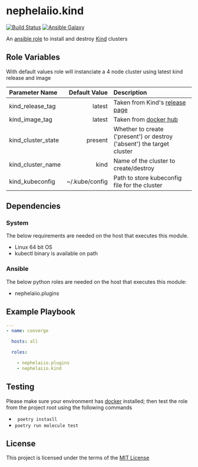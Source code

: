 # nephelaiio.kind

[![Build Status](https://github.com/nephelaiio/ansible-role-kind/workflows/Molecule/badge.svg)](https://github.com/nephelaiio/ansible-role-kind/actions)
[![Ansible Galaxy](http://img.shields.io/badge/ansible--galaxy-nephelaiio.kind-blue.svg)](https://galaxy.ansible.com/nephelaiio/kind/)

An [ansible role](https://galaxy.ansible.com/nephelaiio/kind) to install and destroy [Kind](https://github.com/kubernetes-sigs/kind) clusters

## Role Variables

With default values role will instanciate a 4 node cluster using latest kind release and image

| Parameter Name     |  Default Value | Description                                                                        |
|:-------------------|---------------:|:-----------------------------------------------------------------------------------|
| kind_release_tag   |         latest | Taken from Kind's [release page](https://github.com/kubernetes-sigs/kind/releases) |
| kind_image_tag     |         latest | Taken from [docker hub](https://hub.docker.com/r/kindest/node/tags)                |
| kind_cluster_state |        present | Whether to create ('present') or destroy ('absent') the target cluster             |
| kind_cluster_name  |           kind | Name of the cluster to create/destroy                                              |
| kind_kubeconfig    | ~/.kube/config | Path to store kubeconfig file for the cluster                                      |

## Dependencies

### System

The below requirements are needed on the host that executes this module.
* Linux 64 bit OS
* kubectl binary is available on path

### Ansible

The below python roles are needed on the host that executes this module:
* nephelaiio.plugins

## Example Playbook

``` yaml
---
- name: converge

  hosts: all

  roles:

    - nephelaiio.plugins
    - nephelaiio.kind
```

## Testing

Please make sure your environment has [docker](https://www.docker.com) installed; then test the role from the project root using the following commands

* ` poetry instasll`
* ` poetry run molecule test `

## License

This project is licensed under the terms of the [MIT License](/LICENSE)
